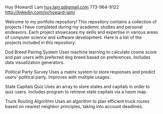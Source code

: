 Huy (Howard) Lam
huy.lam.q@gmail.com
773-964-9122
http://linkedin.com/in/howard-lam/

Welcome to my portfolio repository! This repository contains a collection of projects I have completed during my academic studies and personal endeavors. Each project showcases my skills and expertise in various areas of computer science and software development. Here is a list of the projects included in this repository:

Dod Breed Pairing System
Uses machine learning to calculate cosine score and pair users with preferred dog breed based on preferences.
Includes data visualization generators.

Political Party Survey
Uses a matrix system to store responses and predict users' political party. Improves with multiple usages.

State Capitals Quiz
Uses an array to store states and capitals in order to quiz users.
Includes program to retrieve state capitals via a hasm map.

Truck Routing Algorithm
Uses an algorithm to plan efficient truck routes based on nearest neighbor principles, taking into account deadlines.